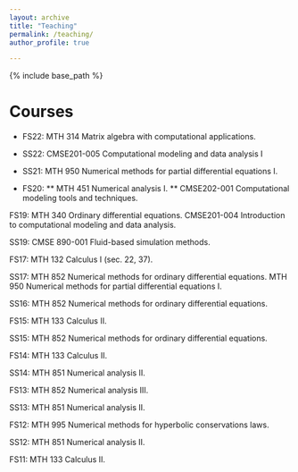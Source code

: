 ```yaml
---
layout: archive
title: "Teaching"
permalink: /teaching/
author_profile: true

---
```


{% include base_path %}

Courses
======
* FS22: MTH 314 Matrix algebra with computational applications.

* SS22: CMSE201-005  Computational modeling and data analysis I   

* SS21: MTH 950 Numerical methods for partial differential equations I.    

* FS20: ** MTH 451 Numerical analysis I. 
        ** CMSE202-001 Computational modeling tools and techniques.

FS19: MTH 340 Ordinary differential equations. 
      CMSE201-004 Introduction to computational modeling and data analysis.

SS19: CMSE 890-001 Fluid-based simulation methods.

FS17: MTH 132 Calculus I (sec. 22, 37).

SS17: MTH 852 Numerical methods for ordinary differential equations.  MTH 950 Numerical methods for partial differential equations I.

SS16: MTH 852 Numerical methods for ordinary differential equations.

FS15: MTH 133 Calculus II.

SS15: MTH 852 Numerical methods for ordinary differential equations.

FS14: MTH 133 Calculus II.

SS14: MTH 851 Numerical analysis II.

FS13: MTH 852 Numerical analysis III.

SS13: MTH 851 Numerical analysis II.

FS12: MTH 995 Numerical methods for hyperbolic conservations laws.

SS12: MTH 851 Numerical analysis II.

FS11: MTH 133 Calculus II.
